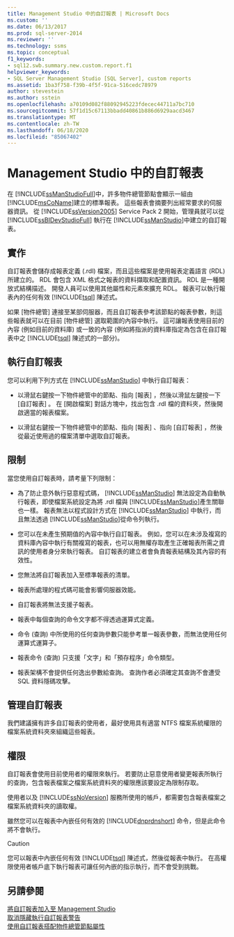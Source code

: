 ```yaml
---
title: Management Studio 中的自訂報表 | Microsoft Docs
ms.custom: ''
ms.date: 06/13/2017
ms.prod: sql-server-2014
ms.reviewer: ''
ms.technology: ssms
ms.topic: conceptual
f1_keywords:
- sql12.swb.summary.new.custom.report.f1
helpviewer_keywords:
- SQL Server Management Studio [SQL Server], custom reports
ms.assetid: 1ba3f758-f39b-4f5f-91ca-516cedc78979
author: stevestein
ms.author: sstein
ms.openlocfilehash: a70109d082f88092945223fdecec44711a7bc710
ms.sourcegitcommit: 57f1d15c67113bbadd40861b886d6929aacd3467
ms.translationtype: MT
ms.contentlocale: zh-TW
ms.lasthandoff: 06/18/2020
ms.locfileid: "85067402"
---
```

# <a name="custom-reports-in-management-studio"></a>Management Studio 中的自訂報表
  在 [!INCLUDE[ssManStudioFull](../../includes/ssmanstudiofull-md.md)]中，許多物件總管節點會顯示一組由 [!INCLUDE[msCoName](../../includes/msconame-md.md)]建立的標準報表。 這些報表會摘要列出經常要求的伺服器資訊。 從 [!INCLUDE[ssVersion2005](../../includes/ssversion2005-md.md)] Service Pack 2 開始，管理員就可以從 [!INCLUDE[ssBIDevStudioFull](../../includes/ssbidevstudiofull-md.md)] 執行在 [!INCLUDE[ssManStudio](../../includes/ssmanstudio-md.md)]中建立的自訂報表。  
  
## <a name="implementation"></a>實作  
 自訂報表會儲存成報表定義 (.rdl) 檔案，而且這些檔案是使用報表定義語言 (RDL) 所建立的。 RDL 會包含 XML 格式之報表的資料擷取和配置資訊。 RDL 是一種開放式結構描述。 開發人員可以使用其他屬性和元素來擴充 RDL。 報表可以執行報表內的任何有效 [!INCLUDE[tsql](../../includes/tsql-md.md)] 陳述式。  
  
 如果 [物件總管] 連接至某部伺服器，而且自訂報表參考該節點的報表參數，則這些報表就可以在目前 [物件總管] 選取範圍的內容中執行。 這可讓報表使用目前的內容 (例如目前的資料庫) 或一致的內容 (例如將指派的資料庫指定為包含在自訂報表中之 [!INCLUDE[tsql](../../includes/tsql-md.md)] 陳述式的一部分)。  
  
## <a name="running-a-custom-report"></a>執行自訂報表  
 您可以利用下列方式在 [!INCLUDE[ssManStudio](../../includes/ssmanstudio-md.md)] 中執行自訂報表：  
  
-   以滑鼠右鍵按一下物件總管中的節點、指向 [報表]  ，然後以滑鼠左鍵按一下 [自訂報表]  。 在 [開啟檔案]  對話方塊中，找出包含 .rdl 檔的資料夾，然後開啟適當的報表檔案。  
  
-   以滑鼠右鍵按一下物件總管中的節點、指向 [報表]  、指向 [自訂報表]  ，然後從最近使用過的檔案清單中選取自訂報表。  
  
## <a name="limitations"></a>限制  
 當您使用自訂報表時，請考量下列限制：  
  
-   為了防止意外執行惡意程式碼， [!INCLUDE[ssManStudio](../../includes/ssmanstudio-md.md)] 無法設定為自動執行報表，即使檔案系統設定為將 .rdl 檔與 [!INCLUDE[ssManStudio](../../includes/ssmanstudio-md.md)]產生關聯也一樣。 報表無法以程式設計方式在 [!INCLUDE[ssManStudio](../../includes/ssmanstudio-md.md)] 中執行，而且無法透過 [!INCLUDE[ssManStudio](../../includes/ssmanstudio-md.md)]從命令列執行。  
  
-   您可以在未產生預期值的內容中執行自訂報表。 例如，您可以在未涉及複寫的資料庫內容中執行有關複寫的報表，也可以用無權存取產生正確報表所需之資訊的使用者身分來執行報表。 自訂報表的建立者會負責報表結構及其內容的有效性。  
  
-   您無法將自訂報表加入至標準報表的清單。  
  
-   報表所處理的程式碼可能會影響伺服器效能。  
  
-   自訂報表將無法支援子報表。  
  
-   報表中每個查詢的命令文字都不得透過運算式定義。  
  
-   命令 (查詢) 中所使用的任何查詢參數只能參考單一報表參數，而無法使用任何運算式運算子。  
  
-   報表命令 (查詢) 只支援「文字」和「預存程序」命令類型。  
  
-   報表架構不會提供任何逸出參數給查詢。 查詢作者必須確定其查詢不會遭受 SQL 資料隱碼攻擊。  
  
## <a name="managing-custom-reports"></a>管理自訂報表  
 我們建議擁有許多自訂報表的使用者，最好使用具有適當 NTFS 檔案系統權限的檔案系統資料夾來組織這些報表。  
  
## <a name="permissions"></a>權限  
 自訂報表會使用目前使用者的權限來執行。 若要防止惡意使用者變更報表所執行的查詢，包含報表檔案之檔案系統資料夾的權限應該要設定為限制存取。  
  
 使用者以及 [!INCLUDE[ssNoVersion](../../includes/ssnoversion-md.md)] 服務所使用的帳戶，都需要包含報表檔案之檔案系統資料夾的讀取權。  
  
 雖然您可以在報表中內嵌任何有效的 [!INCLUDE[dnprdnshort](../../includes/dnprdnshort-md.md)] 命令，但是此命令將不會執行。  
  
> [!CAUTION]  
>  您可以報表中內嵌任何有效 [!INCLUDE[tsql](../../includes/tsql-md.md)] 陳述式，然後從報表中執行。 在高權限使用者帳戶底下執行報表可讓任何內嵌的指示執行，而不會受到挑戰。  
  

  
## <a name="see-also"></a>另請參閱  
 [將自訂報表加入至 Management Studio](add-a-custom-report-to-management-studio.md)   
 [取消隱藏執行自訂報表警告](unsuppress-run-custom-report-warnings.md)   
 [使用自訂報表搭配物件總管節點屬性](use-custom-reports-with-object-explorer-node-properties.md)  
  
  
